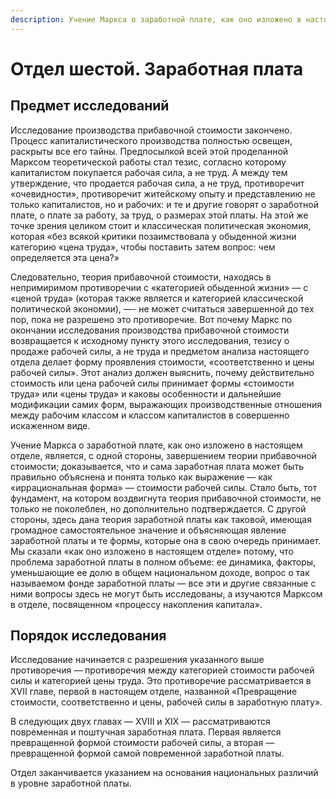 ```yaml
---
description: Учение Маркса о заработной плате, как оно изложено в настоящем отделе, является, с одной стороны, завершением теории прибавочной стоимости; доказывается, что и сама заработная плата может быть правильно объяснена и понята только как выражение — как «иррациональная форма» — стоимости рабочей силы.
---
```


# Отдел шестой. Заработная плата

## Предмет исследований

Исследование производства прибавочной стоимости закончено. Процесс капиталистического производства полностью освещен, раскрыты все его тайны. Предпосылкой всей этой проделанной Марксом теоретической работы стал тезис, согласно которому капиталистом покупается рабочая сила, а не труд. А между тем утверждение, что продается рабочая сила, а не труд, противоречит «очевидности», противоречит житейскому опыту и представлению не только капиталистов, но и рабочих: и те и другие говорят о заработной плате, о плате за работу, за труд, о размерах этой платы. На этой же точке зрения целиком стоит и классическая политическая экономия, которая «без всякой критики позаимствовала у обыденной жизни категорию «цена труда», чтобы поставить затем вопрос: чем определяется эта цена?»

Следовательно, теория прибавочной стоимости, находясь в непримиримом противоречии с «категорией обыденной жизни» — с «ценой труда» (которая также является и категорией классической политической экономии), —- не может считаться завершенной до тех пор, пока не разрешено это противоречие. Вот почему Маркс по окончании исследования производства прибавочной стоимости возвращается к исходному пункту этого исследования, тезису о продаже рабочей силы, а не труда и предметом анализа настоящего отдела делает форму проявления стоимости, «соответственно и цены рабочей силы». Этот анализ должен выяснить, почему действительно стоимость или цена рабочей силы принимает формы «стоимости труда» или «цены труда» и каковы особенности и дальнейшие модификации самих форм, выражающих производственные отношения между рабочим классом и классом капиталистов в совершенно искаженном виде.

Учение Маркса о заработной плате, как оно изложено в настоящем отделе, является, с одной стороны, завершением теории прибавочной стоимости; доказывается, что и сама заработная плата может быть правильно объяснена и понята только как выражение — как «иррациональная форма» — стоимости рабочей силы. Стало быть, тот фундамент, на котором воздвигнута теория прибавочной стоимости, не только не поколеблен, но дополнительно подтверждается. С другой стороны, здесь дана теория заработной платы как таковой, имеющая громадное самостоятельное значение и объясняющая явление заработной платы и те формы, которые она в свою очередь принимает. Мы сказали «как оно изложено в настоящем отделе» потому, что проблема заработной платы в полном объеме: ее динамика, факторы, уменьшающие ее долю в общем национальном доходе, вопрос о так называемом фонде заработной платы — все эти и другие связанные с ними вопросы здесь не могут быть исследованы, а изучаются Марксом в отделе, посвященном «процессу накопления капитала».

## Порядок исследования

Исследование начинается с разрешения указанного выше противоречия — противоречия между категорией стоимости рабочей силы и категорией цены труда. Это противоречие рассматривается в XVII главе, первой в настоящем отделе, названной «Превращение стоимости, соответственно и цены, рабочей силы в заработную плату».

В следующих двух главах — XVIII и XIX — рассматриваются повременная и поштучная заработная плата. Первая является превращенной формой стоимости рабочей силы, а вторая — превращенной формой самой повременной заработной платы.

Отдел заканчивается указанием на основания национальных различий в уровне заработной платы.
